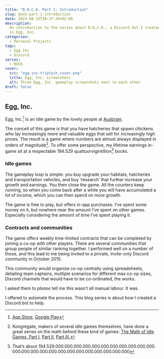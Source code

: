 ```yaml
---
title: "B.O.C.K. Part 1: Introduction"
slug: bock-part-1-introduction
date: 2023-08-15T18:37:29+02:00
description:
  An introduction to the series about B.O.C.K., a Discord bot I created to help organize co-op teams
  in Egg, Inc.
categories:
  - Personal Projects
tags:
  - Egg Inc
  - Discord
series:
  - BOCK
cover:
  src: "egg-inc-triptych_cover.png"
  title: Egg, Inc. screenshots
  alt: Three Egg, Inc. gameplay screenshots next to each other
draft: false
---
```


## Egg, Inc.

Egg, Inc.[^egg-inc] is an idle game by the lovely people at [Auxbrain](https://auxbrain.com/).

The conceit of this game is that you have hatcheries that spawn chickens who lay increasingly more
and valuable eggs that sell for increasingly high prices. The result is a game where numbers are
almost always displayed in orders of magnitude[^orders-of-magnitude]. To offer some perspective, my
lifetime earnings in-game sit at a respectable 194.529 quattuorvigintillion[^quattuorvigintillion]
bocks.

### Idle games

The gameplay loop is simple: you buy upgrade your habitats, hatcheries and transportation vehicles,
and buy ‘research’ that further increase your growth and earnings. You then close the game. All the
counters keep running, so when you come back after a while you will have accumulated a lot of
income, which you can then spend on more growth.

The game is free to play, but offers in-app purchases. I’ve spent some money on it, but nowhere near
the amount I’ve spent on other games. Especially considering the amount of time I’ve spent playing
it.

### Contracts and communities

The game offers weekly time-limited contracts that can be completed by joining a co-op with other
players. There are several communities that group people of similar ranking together. I performed
well on a number of those, and this lead to me being invited to a private, invite-only Discord
community in October 2015.

This community would organize co-op centrally using spreadsheets, detailing team captains, multiple
scenarios for different max co-op sizes, Discord channels that would have to be co-ordinated, the
works.

I asked them to _please_ tell me this wasn’t all manual labour. It was.

I offered to automate the process. This blog series is about how I created a Discord bot to help.

[^egg-inc]:
    [App Store](https://apps.apple.com/us/app/egg-inc/id993492744),
    [Google Play](https://play.google.com/store/apps/details?id=com.auxbrain.egginc)

[^orders-of-magnitude]:
    Kongregate, makers of several idle games themselves, have done a great series on the math behind
    these kind of games:
    [The Math of Idle Games, Part I](https://blog.kongregate.com/the-math-of-idle-games-part-i/),
    [Part II](https://blog.kongregate.com/the-math-of-idle-games-part-ii/),
    [Part III](https://blog.kongregate.com/the-math-of-idle-games-part-iii/),

[^quattuorvigintillion]:
    That’s about 194.​529.​000.​000.​000.​000.​000.​000.​000.​000.​000.​000.​000.​000.​000.
    ​000.​000.​000.​000.​000.​000.​000.​000.​000.​000.​000

